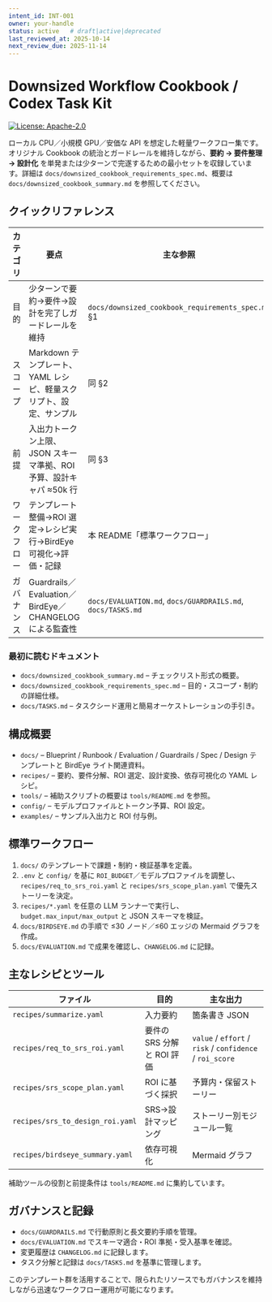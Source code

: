 ```yaml
---
intent_id: INT-001
owner: your-handle
status: active   # draft|active|deprecated
last_reviewed_at: 2025-10-14
next_review_due: 2025-11-14
---
```


# Downsized Workflow Cookbook / Codex Task Kit

[![License: Apache-2.0](https://img.shields.io/badge/License-Apache_2.0-blue.svg)](LICENSE)

ローカル CPU／小規模 GPU／安価な API を想定した軽量ワークフロー集です。オリジナル Cookbook の統治とガードレールを維持しながら、**要約 → 要件整理 → 設計化** を単発または少ターンで完遂するための最小セットを収録しています。詳細は `docs/downsized_cookbook_requirements_spec.md`、概要は `docs/downsized_cookbook_summary.md` を参照してください。

## クイックリファレンス

| カテゴリ | 要点 | 主な参照 |
| --- | --- | --- |
| 目的 | 少ターンで要約→要件→設計を完了しガードレールを維持 | `docs/downsized_cookbook_requirements_spec.md` §1 |
| スコープ | Markdown テンプレート、YAML レシピ、軽量スクリプト、設定、サンプル | 同 §2 |
| 前提 | 入出力トークン上限、JSON スキーマ準拠、ROI 予算、設計キャパ ≈50k 行 | 同 §3 |
| ワークフロー | テンプレート整備→ROI 選定→レシピ実行→BirdEye 可視化→評価・記録 | 本 README「標準ワークフロー」 |
| ガバナンス | Guardrails／Evaluation／BirdEye／CHANGELOG による監査性 | `docs/EVALUATION.md`, `docs/GUARDRAILS.md`, `docs/TASKS.md` |

### 最初に読むドキュメント

- `docs/downsized_cookbook_summary.md` – チェックリスト形式の概要。
- `docs/downsized_cookbook_requirements_spec.md` – 目的・スコープ・制約の詳細仕様。
- `docs/TASKS.md` – タスクシード運用と簡易オーケストレーションの手引き。

## 構成概要

- `docs/` – Blueprint / Runbook / Evaluation / Guardrails / Spec / Design テンプレートと BirdEye ライト関連資料。
- `recipes/` – 要約、要件分解、ROI 選定、設計変換、依存可視化の YAML レシピ。
- `tools/` – 補助スクリプトの概要は `tools/README.md` を参照。
- `config/` – モデルプロファイルとトークン予算、ROI 設定。
- `examples/` – サンプル入出力と ROI 付与例。

## 標準ワークフロー

1. `docs/` のテンプレートで課題・制約・検証基準を定義。
2. `.env` と `config/` を基に `ROI_BUDGET`／モデルプロファイルを調整し、`recipes/req_to_srs_roi.yaml` と `recipes/srs_scope_plan.yaml` で優先ストーリーを決定。
3. `recipes/*.yaml` を任意の LLM ランナーで実行し、`budget.max_input/max_output` と JSON スキーマを検証。
4. `docs/BIRDSEYE.md` の手順で ≤30 ノード／≤60 エッジの Mermaid グラフを作成。
5. `docs/EVALUATION.md` で成果を確認し、`CHANGELOG.md` に記録。

## 主なレシピとツール

| ファイル | 目的 | 主な出力 |
| --- | --- | --- |
| `recipes/summarize.yaml` | 入力要約 | 箇条書き JSON |
| `recipes/req_to_srs_roi.yaml` | 要件の SRS 分解と ROI 評価 | `value` / `effort` / `risk` / `confidence` / `roi_score` |
| `recipes/srs_scope_plan.yaml` | ROI に基づく採択 | 予算内・保留ストーリー |
| `recipes/srs_to_design_roi.yaml` | SRS→設計マッピング | ストーリー別モジュール一覧 |
| `recipes/birdseye_summary.yaml` | 依存可視化 | Mermaid グラフ |

補助ツールの役割と前提条件は `tools/README.md` に集約しています。

## ガバナンスと記録

- `docs/GUARDRAILS.md` で行動原則と長文要約手順を管理。
- `docs/EVALUATION.md` でスキーマ適合・ROI 準拠・受入基準を確認。
- 変更履歴は `CHANGELOG.md` に記録します。
- タスク分解と記録は `docs/TASKS.md` を基準に管理します。

このテンプレート群を活用することで、限られたリソースでもガバナンスを維持しながら迅速なワークフロー運用が可能になります。
